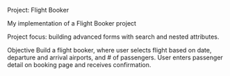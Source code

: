 Project: Flight Booker

My implementation of a Flight Booker project

Project focus: building advanced forms with search and nested attributes.

Objective
Build a flight booker, where user selects flight based on date, departure and arrival airports, and # of passengers. User enters passenger detail on booking page and receives confirmation.